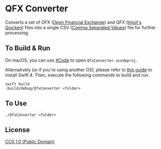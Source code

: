 # QFX Converter

Converts a set of OFX ([Open Financial Exchange](https://en.wikipedia.org/wiki/Open_Financial_Exchange)) and QFX ([Intuit's Quicken](https://en.wikipedia.org/wiki/QFX_(file_format))) files into a single CSV ([Comma Separated Values](https://en.wikipedia.org/wiki/Comma-separated_values)) file for further processing.

## To Build & Run
On macOS, you can use [XCode](https://itunes.apple.com/us/app/id497799835) to open `QfxConverter.xcodeproj`.

Alternatively (or if you're using another OS), please refer to [this guide](https://swift.org/download/) to install Swift 4.
Then, execute the following commands to build and run.
```
swift build
.build/debug/QfxConverter <folder>
```

## To Use

```
./QfxConverter <folder>
```

## License

[CC0 1.0 (Public Domain)](LICENSE.md)
